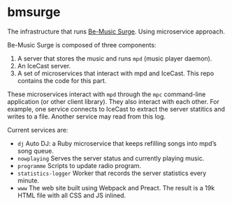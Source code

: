 
bmsurge
=======

The infrastructure that runs [Be-Music Surge](http://be-music.surge.sh).
Using microservice approach.

Be-Music Surge is composed of three components:

1. A server that stores the music and runs `mpd` (music player daemon).
2. An IceCast server.
3. A set of microservices that interact with mpd and IceCast. This repo contains the code for this part.

These microservices interact with `mpd` through the `mpc` command-line application (or other client library). They also interact with each other. For example, one service connects to IceCast to extract the server statitics and writes to a file. Another service may read from this log.

Current services are:

- `dj` Auto DJ: a Ruby microservice that keeps refilling songs into mpd’s song queue.
- `nowplaying` Serves the server status and currently playing music.
- `programme` Scripts to update radio program.
- `statistics-logger` Worker that records the server statistics every minute.
- `www` The web site built using Webpack and Preact. The result is a 19k HTML file with all CSS and JS inlined.
